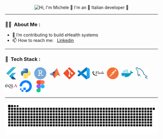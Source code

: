 <p align="center">
  <img src="https://github.com/MicheleAtzeniAbacus/MicheleAtzeniAbacus/raw/main/assets/dev.gif" alt="Hi, I'm Michele 👋 I'm an 🚀 Italian developer 🚀" />
</p>

---

### :man_technologist: &nbsp;About Me :

- 🔭 I’m contributing to build eHealth systems
- 📫 How to reach me: &nbsp; [Linkedin](https://www.linkedin.com/in/michele-atzeni-458292153)

---

### 🚀 &nbsp;Tech Stack :

<p>
<img src="https://github.com/devicons/devicon/blob/master/icons/flutter/flutter-original.svg" title="Flutter" alt="Flutter" width="40" height="40"/>&nbsp;
<img src="https://github.com/devicons/devicon/blob/master/icons/python/python-original.svg"  title="Python" alt="Python" width="40" height="40"/>&nbsp;
<img src="https://github.com/devicons/devicon/blob/master/icons/rstudio/rstudio-original.svg" title="RStudio" alt="RStudio" width="40" height="40"/>&nbsp;
<img src="https://github.com/devicons/devicon/blob/master/icons/matlab/matlab-original.svg" title="Matlab" alt="Matlab" width="40" height="40"/>&nbsp;
<img src="https://github.com/devicons/devicon/blob/master/icons/git/git-original.svg" title="git" alt="git " width="40" height="40"/>&nbsp;
<img src="https://github.com/devicons/devicon/blob/master/icons/vscode/vscode-original.svg" title="VScode" alt="VScode " width="40" height="40"/>&nbsp; 
<img src="https://github.com/devicons/devicon/blob/master/icons/flask/flask-original-wordmark.svg" title="Flask" alt="Figma " width="40" height="40"/>&nbsp; 
  <img src="https://github.com/devicons/devicon/blob/master/icons/postman/postman-original.svg" title="Postman" alt="Postman " width="40" height="40"/>&nbsp;
<img src="https://github.com/devicons/devicon/blob/master/icons/docker/docker-plain.svg" title="Docker" alt="Docker " width="40" height="40"/>&nbsp;
<img src="https://github.com/devicons/devicon/blob/master/icons/mysql/mysql-original.svg" title="MySQL" alt="MySQL " width="40" height="40"/>&nbsp; 
<img src="https://github.com/devicons/devicon/blob/master/icons/sqlalchemy/sqlalchemy-original.svg" title="SQLAlchemy" alt="SQLAlchemy " width="40" height="40"/>&nbsp; 
<img src="https://github.com/devicons/devicon/blob/master/icons/digitalocean/digitalocean-original.svg" title="DO" alt="DO " width="40" height="40"/>&nbsp; 
<img src="https://github.com/devicons/devicon/blob/master/icons/figma/figma-original.svg" title="Figma" alt="Figma " width="40" height="40"/>&nbsp; 
</p>

---

<picture>
  <source media="(prefers-color-scheme: light)" srcset="https://raw.githubusercontent.com/MicheleAtzeniAbacus/MicheleAtzeniAbacus/output/github-contribution-grid-snake-dark.svg">
  <img alt="github contribution grid snake animation" src="https://raw.githubusercontent.com/MicheleAtzeniAbacus/MicheleAtzeniAbacus/output/github-contribution-grid-snake-dark.svg">
</picture>

